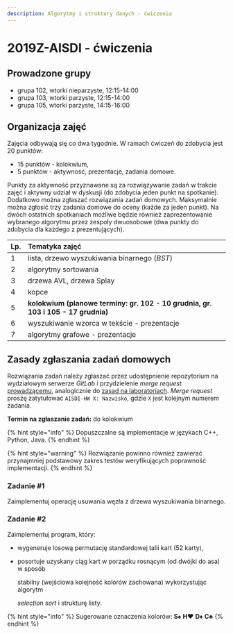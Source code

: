 ```yaml
---
description: Algorytmy i struktury danych - ćwiczenia
---
```


# 2019Z-AISDI - ćwiczenia

## Prowadzone grupy

* grupa 102, wtorki nieparzyste, 12:15-14:00
* grupa 103, wtorki parzyste, 12:15-14:00
* grupa 105, wtorki parzyste, 14:15-16:00

## Organizacja zajęć

Zajęcia odbywają się co dwa tygodnie. W ramach ćwiczeń do zdobycia jest 20 punktów:

* 15 punktów - kolokwium,
* 5 punktów - aktywność, prezentacje, zadania domowe.

Punkty za aktywność przyznawane są za rozwiązywanie zadań w trakcie zajęć i aktywny udział w dyskusji \(do zdobycia jeden punkt na spotkanie\). Dodatkowo można zgłaszać rozwiązania zadań domowych. Maksymalnie można zgłosić trzy zadania domowe do oceny \(każde za jeden punkt\). Na dwóch ostatnich spotkaniach możliwe będzie również zaprezentowanie wybranego algorytmu przez zespoły dwuosobowe \(dwa punkty do zdobycia dla każdego z prezentujących\).

| Lp. | Tematyka zajęć |
| :--- | :--- |
| 1 | lista, drzewo wyszukiwania binarnego \(_BST_\) |
| 2 | algorytmy sortowania |
| 3 | drzewa AVL, drzewa Splay |
| 4 | kopce |
| 5 | **kolokwium \(planowe terminy: gr. 102 - 10 grudnia, gr. 103 i 105 - 17 grudnia\)** |
| 6 | wyszukiwanie wzorca w tekście - prezentacje |
| 7 | algorytmy grafowe - prezentacje |

## Zasady zgłaszania zadań domowych

Rozwiązania zadań należy zgłaszać przez udostępnienie repozytorium na wydziałowym serwerze _GitLab_ i przydzielenie _merge request_ [prowadzącemu](https://gitlab-stud.elka.pw.edu.pl/karolpiczak), analogicznie do [zasad na laboratoriach](https://files.pw.karolpiczak.com/Instrukcja-GitLab.pdf). _Merge request_ proszę zatytułować `AISDI-HW X: Nazwisko`, gdzie `X` jest kolejnym numerem zadania.

**Termin na zgłaszanie zadań:** do kolokwium

{% hint style="info" %}
Dopuszczalne są implementacje w językach C++, Python, Java.
{% endhint %}

{% hint style="warning" %}
Rozwiązanie powinno również zawierać przynajmniej podstawowy zakres testów weryfikujących poprawność implementacji.
{% endhint %}

### Zadanie \#1

Zaimplementuj operację usuwania węzła z drzewa wyszukiwania binarnego.

### Zadanie \#2

Zaimplementuj program, który:

* wygeneruje losową permutację standardowej talii kart \(52 karty\),
* posortuje uzyskany ciąg kart w porządku rosnącym \(od dwójki do asa\) w sposób

  stabilny \(wejściowa kolejność kolorów zachowana\) wykorzystując algorytm

  _selection sort_ i strukturę listy.

{% hint style="info" %}
Sugerowane oznaczenia kolorów: **S**♠ **H**♥ **D**♦ **C**♣ 
{% endhint %}

